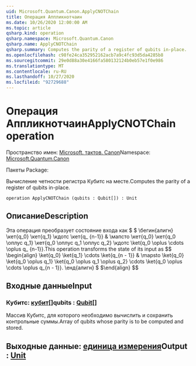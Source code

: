 ```yaml
---
uid: Microsoft.Quantum.Canon.ApplyCNOTChain
title: Операция Аппликнотчаин
ms.date: 10/26/2020 12:00:00 AM
ms.topic: article
qsharp.kind: operation
qsharp.namespace: Microsoft.Quantum.Canon
qsharp.name: ApplyCNOTChain
qsharp.summary: Computes the parity of a register of qubits in-place.
ms.openlocfilehash: c98fe24ca352952162acb7a9c4fc93d5da4285b8
ms.sourcegitcommit: 29e0d88a30e4166fa580132124b0eb57e1f0e986
ms.translationtype: MT
ms.contentlocale: ru-RU
ms.lasthandoff: 10/27/2020
ms.locfileid: "92729688"
---
```

# <a name="applycnotchain-operation"></a><span data-ttu-id="07768-102">Операция Аппликнотчаин</span><span class="sxs-lookup"><span data-stu-id="07768-102">ApplyCNOTChain operation</span></span>

<span data-ttu-id="07768-103">Пространство имен: [Microsoft. тактов. Canon](xref:Microsoft.Quantum.Canon)</span><span class="sxs-lookup"><span data-stu-id="07768-103">Namespace: [Microsoft.Quantum.Canon](xref:Microsoft.Quantum.Canon)</span></span>

<span data-ttu-id="07768-104">Пакеты [](https://nuget.org/packages/)</span><span class="sxs-lookup"><span data-stu-id="07768-104">Package: [](https://nuget.org/packages/)</span></span>


<span data-ttu-id="07768-105">Вычисление четности регистра Кубитс на месте.</span><span class="sxs-lookup"><span data-stu-id="07768-105">Computes the parity of a register of qubits in-place.</span></span>

```qsharp
operation ApplyCNOTChain (qubits : Qubit[]) : Unit
```


## <a name="description"></a><span data-ttu-id="07768-106">Описание</span><span class="sxs-lookup"><span data-stu-id="07768-106">Description</span></span>

<span data-ttu-id="07768-107">Эта операция преобразует состояние входа как $ $ \бегин{алигн} \кет{q_0} \кет{q_1} \кдотс \кет{q_ {n-1}} & \мапсто \кет{q_0} \кет{q_0 \оплус q_1} \кет{q_0 \оплус q_1 \оплус q_2} \кдотс \ket{q_0 \oplus \cdots \oplus q_ {n-1}}.</span><span class="sxs-lookup"><span data-stu-id="07768-107">This operation transforms the state of its input as $$ \begin{align} \ket{q_0} \ket{q_1} \cdots \ket{q_{n - 1}} & \mapsto \ket{q_0} \ket{q_0 \oplus q_1} \ket{q_0 \oplus q_1 \oplus q_2} \cdots \ket{q_0 \oplus \cdots \oplus q_{n - 1}}.</span></span>
<span data-ttu-id="07768-108">\енд{алигн} $ $</span><span class="sxs-lookup"><span data-stu-id="07768-108">\end{align} $$</span></span>

## <a name="input"></a><span data-ttu-id="07768-109">Входные данные</span><span class="sxs-lookup"><span data-stu-id="07768-109">Input</span></span>

### <a name="qubits--qubit"></a><span data-ttu-id="07768-110">Кубитс: [кубит](xref:microsoft.quantum.lang-ref.qubit)[]</span><span class="sxs-lookup"><span data-stu-id="07768-110">qubits : [Qubit](xref:microsoft.quantum.lang-ref.qubit)[]</span></span>

<span data-ttu-id="07768-111">Массив Кубитс, для которого необходимо вычислить и сохранить контрольные суммы.</span><span class="sxs-lookup"><span data-stu-id="07768-111">Array of qubits whose parity is to be computed and stored.</span></span>



## <a name="output--unit"></a><span data-ttu-id="07768-112">Выходные данные: [единица измерения](xref:microsoft.quantum.lang-ref.unit)</span><span class="sxs-lookup"><span data-stu-id="07768-112">Output : [Unit](xref:microsoft.quantum.lang-ref.unit)</span></span>

